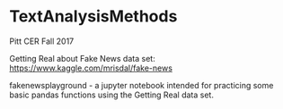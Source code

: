 # TextAnalysisMethods
Pitt CER Fall 2017

Getting Real about Fake News data set: https://www.kaggle.com/mrisdal/fake-news

fakenewsplayground - a jupyter notebook intended for practicing some basic pandas functions using the Getting Real data set.
